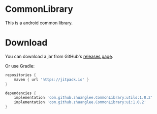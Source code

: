 # CommonLibrary
This is a android common library.
 
# Download
You can download a jar from GitHub's [releases page](https://github.com/zhuanglee/CommonLibrary/releases).

Or use Gradle:
```groovy
repositories {
    maven { url 'https://jitpack.io' }
}

dependencies {
    implementation 'com.github.zhuanglee.CommonLibrary:utils:1.0.2'
    implementation 'com.github.zhuanglee.CommonLibrary:ui:1.0.2'
}
```
